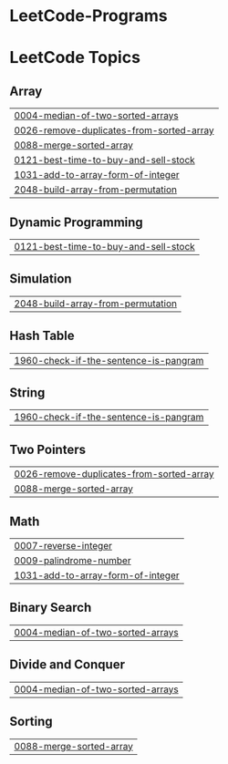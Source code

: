 # LeetCode-Programs
<!---LeetCode Topics Start-->
# LeetCode Topics
## Array
|  |
| ------- |
| [0004-median-of-two-sorted-arrays](https://github.com/pawanuser/LeetCode-Programs/tree/master/0004-median-of-two-sorted-arrays) |
| [0026-remove-duplicates-from-sorted-array](https://github.com/pawanuser/LeetCode-Programs/tree/master/0026-remove-duplicates-from-sorted-array) |
| [0088-merge-sorted-array](https://github.com/pawanuser/LeetCode-Programs/tree/master/0088-merge-sorted-array) |
| [0121-best-time-to-buy-and-sell-stock](https://github.com/pawanuser/LeetCode-Programs/tree/master/0121-best-time-to-buy-and-sell-stock) |
| [1031-add-to-array-form-of-integer](https://github.com/pawanuser/LeetCode-Programs/tree/master/1031-add-to-array-form-of-integer) |
| [2048-build-array-from-permutation](https://github.com/pawanuser/LeetCode-Programs/tree/master/2048-build-array-from-permutation) |
## Dynamic Programming
|  |
| ------- |
| [0121-best-time-to-buy-and-sell-stock](https://github.com/pawanuser/LeetCode-Programs/tree/master/0121-best-time-to-buy-and-sell-stock) |
## Simulation
|  |
| ------- |
| [2048-build-array-from-permutation](https://github.com/pawanuser/LeetCode-Programs/tree/master/2048-build-array-from-permutation) |
## Hash Table
|  |
| ------- |
| [1960-check-if-the-sentence-is-pangram](https://github.com/pawanuser/LeetCode-Programs/tree/master/1960-check-if-the-sentence-is-pangram) |
## String
|  |
| ------- |
| [1960-check-if-the-sentence-is-pangram](https://github.com/pawanuser/LeetCode-Programs/tree/master/1960-check-if-the-sentence-is-pangram) |
## Two Pointers
|  |
| ------- |
| [0026-remove-duplicates-from-sorted-array](https://github.com/pawanuser/LeetCode-Programs/tree/master/0026-remove-duplicates-from-sorted-array) |
| [0088-merge-sorted-array](https://github.com/pawanuser/LeetCode-Programs/tree/master/0088-merge-sorted-array) |
## Math
|  |
| ------- |
| [0007-reverse-integer](https://github.com/pawanuser/LeetCode-Programs/tree/master/0007-reverse-integer) |
| [0009-palindrome-number](https://github.com/pawanuser/LeetCode-Programs/tree/master/0009-palindrome-number) |
| [1031-add-to-array-form-of-integer](https://github.com/pawanuser/LeetCode-Programs/tree/master/1031-add-to-array-form-of-integer) |
## Binary Search
|  |
| ------- |
| [0004-median-of-two-sorted-arrays](https://github.com/pawanuser/LeetCode-Programs/tree/master/0004-median-of-two-sorted-arrays) |
## Divide and Conquer
|  |
| ------- |
| [0004-median-of-two-sorted-arrays](https://github.com/pawanuser/LeetCode-Programs/tree/master/0004-median-of-two-sorted-arrays) |
## Sorting
|  |
| ------- |
| [0088-merge-sorted-array](https://github.com/pawanuser/LeetCode-Programs/tree/master/0088-merge-sorted-array) |
<!---LeetCode Topics End-->
